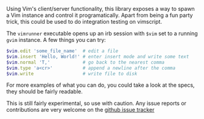 Using Vim's client/server functionality, this library exposes a way to spawn a
Vim instance and control it programatically. Apart from being a fun party
trick, this could be used to do integration testing on vimscript.

The `vimrunner` executable opens up an irb session with `$vim` set to a running
`gvim` instance. A few things you can try:

``` ruby
$vim.edit 'some_file_name'  # edit a file
$vim.insert 'Hello, World!' # enter insert mode and write some text
$vim.normal 'T,'            # go back to the nearest comma
$vim.type 'a<cr>'           # append a newline after the comma
$vim.write                  # write file to disk
```

For more examples of what you can do, you could take a look at the specs, they
should be fairly readable.

This is still fairly experimental, so use with caution. Any issue reports or
contributions are very welcome on the
[github issue tracker](https://github.com/AndrewRadev/Vimrunner/issues)
